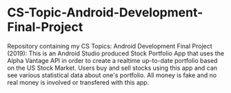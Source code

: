 # CS-Topic-Android-Development-Final-Project
Repository containing my CS Topics: Android Development Final Project (2019): This is an Android Studio produced Stock Portfolio App that uses the Alpha Vantage API in order to create a realtime up-to-date portfolio based on the US Stock Market. Users buy and sell stocks using this app and can see various statistical data about one's portfolio. All money is fake and no real money is involved or transfered with this app.
